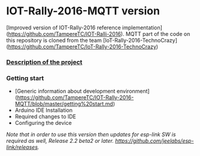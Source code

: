 # IOT-Rally-2016-MQTT version

[Improved version of IOT-Rally-2016 reference implementation] (https://github.com/TampereTC/IOT-Ralli-2016). MQTT part of the code on this repository is cloned from the team [IoT-Rally-2016-TechnoCrazy] (https://github.com/TampereTC/IoT-Rally-2016-TechnoCrazy) 

### [Description of the project](https://github.com/TampereTC/IOT-Rally-2016-MQTT/blob/master/Description.md)
### Getting start
- [Generic information about development environment] (https://github.com/TampereTC/IOT-Rally-2016-MQTT/blob/master/getting%20start.md)
- Arduino IDE Installation 
- Required changes to IDE
- Configuring the device


_Note that in order to use this version then updates for esp-link SW is required as well, Release 2.2 beta2 or later. https://github.com/jeelabs/esp-link/releases._


